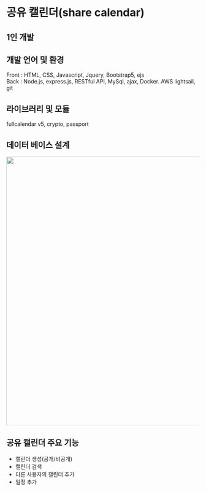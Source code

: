 # 공유 캘린더(share calendar)

## 1인 개발

## 개발 언어 및 환경
Front : HTML, CSS, Javascript, Jquery, Bootstrap5, ejs<br>
Back : Node.js, express.js, RESTful API, MySql, ajax, Docker. AWS lightsail, git

## 라이브러리 및 모듈
fullcalendar v5, crypto, passport

## 데이터 베이스 설계
<img src="https://user-images.githubusercontent.com/61386041/126887433-18f05a3a-1dcb-4427-8812-26fadab608df.PNG" width="700">

## 공유 캘린더 주요 기능
- 캘린더 생성(공개/비공개)
- 캘린더 검색
- 다른 사용자의 캘린더 추가
- 일정 추가
